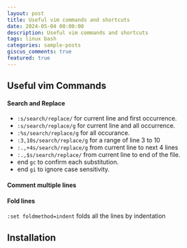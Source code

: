 ```yaml
---
layout: post
title: Useful vim commands and shortcuts
date: 2024-05-04 00:00:00
description: Useful vim commands and shortcuts
tags: linux bash
categories: sample-posts
giscus_comments: true
featured: true
---
```


## Useful vim Commands

#### Search and Replace

- `:s/search/replace/` for current line and first occurrence.
- `:s/search/replace/g` for current line and all occurrence.
- `:%s/search/replace/g` for all occurance.
- `:3,10s/search/replace/g` for a range of line 3 to 10
- `:.,+4s/search/replace/g` from current line to next 4 lines
- `:.,$s/search/replace/` from current line to end of the file.
- end `gc` to confirm each substitution.
- end `gi` to ignore case sensitivity.


#### Comment multiple lines

#### Fold lines

`:set foldmethod=indent` folds all the lines by indentation

## Installation 